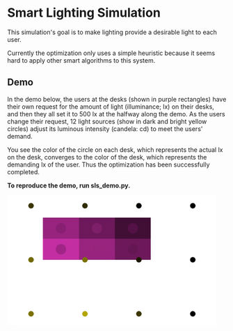 # Smart Lighting Simulation

This simulation's goal is to make lighting provide a desirable light to each user.

Currently the optimization only uses a simple heuristic because it seems hard to apply other smart algorithms to this system.


## Demo
In the demo below, the users at the desks (shown in purple rectangles) have their own request for the amount of light (illuminance; lx) on their desks, and then they all set it to 500 lx at the halfway along the demo. As the users change their request, 12 light sources (show in dark and bright yellow circles) adjust its luminous intensity (candela: cd) to meet the users' demand.

You see the color of the circle on each desk, which represents the actual lx on the desk, converges to the color of the desk, which represents the demanding lx of the user. Thus the optimization has been successfully completed.

**To reproduce the demo, run sls_demo.py.**

<img src="sls_demo.gif" width="480">
